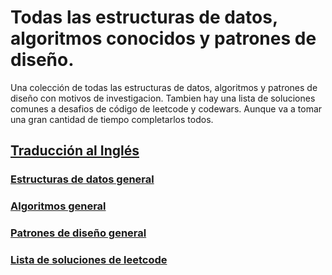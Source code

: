 # Todas las estructuras de datos, algoritmos conocidos y patrones de diseño.

Una colección de todas las estructuras de datos, algoritmos y patrones de diseño con motivos de investigacion.
Tambien hay una lista de soluciones comunes a desafios de código de leetcode y codewars. Aunque va a tomar una gran cantidad de tiempo completarlos todos.

## [Traducción al Inglés](./README.md)

### [Estructuras de datos general](./structures/README-es.md)
### [Algoritmos general](./algorithms/README-es.md)
### [Patrones de diseño general](./patterns/README-es.md)
### [Lista de soluciones de leetcode](./leetcode/README-es.md)
